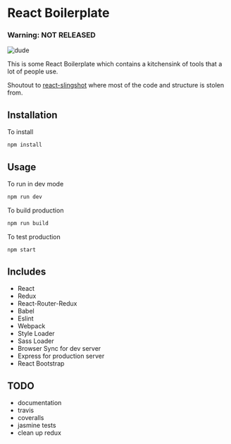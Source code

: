 # React Boilerplate

### Warning: NOT RELEASED

![dude](http://media.bizj.us/view/img/750421/underconstruction256*400xx256-256-0-0.jpg)


This is some React Boilerplate which contains a kitchensink of tools that a lot of people use.

Shoutout to [react-slingshot](https://github.com/coryhouse/react-slingshot "Title") where most of the code and structure is stolen from.


## Installation

To install

```sh
npm install
```

## Usage

To run in dev mode

```sh
npm run dev
```

To build production

```sh
npm run build
```

To test production

```sh
npm start
```

## Includes 

* React
* Redux
* React-Router-Redux
* Babel
* Eslint
* Webpack
* Style Loader
* Sass Loader
* Browser Sync for dev server
* Express for production server
* React Bootstrap

## TODO

* documentation
* travis
* coveralls
* jasmine tests
* clean up redux

